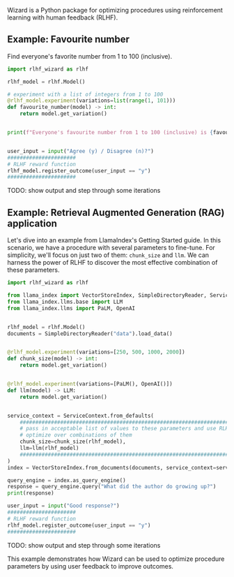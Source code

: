 Wizard is a Python package for optimizing procedures using reinforcement learning with human feedback (RLHF).

## Example: Favourite number

Find everyone's favorite number from 1 to 100 (inclusive).

```Python
import rlhf_wizard as rlhf

rlhf_model = rlhf.Model()

# experiment with a list of integers from 1 to 100
@rlhf_model.experiment(variations=list(range(1, 101)))
def favourite_number(model) -> int:
    return model.get_variation()


print(f"Everyone's favourite number from 1 to 100 (inclusive) is {favourite_number(rlhf_model)}")


user_input = input("Agree (y) / Disagree (n)?")
######################
# RLHF reward function
rlhf_model.register_outcome(user_input == "y")
######################
```

TODO: show output and step through some iterations

## Example: Retrieval Augmented Generation (RAG) application

Let's dive into an example from LlamaIndex's Getting Started guide. In this scenario, we have a procedure with several parameters to fine-tune. For simplicity, we'll focus on just two of them: `chunk_size` and `llm`. We can harness the power of RLHF to discover the most effective combination of these parameters.

```Python
import rlhf_wizard as rlhf

from llama_index import VectorStoreIndex, SimpleDirectoryReader, ServiceContext
from llama_index.llms.base import LLM
from llama_index.llms import PaLM, OpenAI


rlhf_model = rlhf.Model()
documents = SimpleDirectoryReader("data").load_data()


@rlhf_model.experiment(variations=[250, 500, 1000, 2000])
def chunk_size(model) -> int:
    return model.get_variation()


@rlhf_model.experiment(variations=[PaLM(), OpenAI()])
def llm(model) -> LLM:
    return model.get_variation()


service_context = ServiceContext.from_defaults(
    #######################################################################
    # pass in acceptable list of values to these parameters and use RLHF to
    # optimize over combinations of them
    chunk_size=chunk_size(rlhf_model),
    llm=llm(rlhf_model)
    #######################################################################
)
index = VectorStoreIndex.from_documents(documents, service_context=service_context)

query_engine = index.as_query_engine()
response = query_engine.query("What did the author do growing up?")
print(response)

user_input = input("Good response?")
######################
# RLHF reward function
rlhf_model.register_outcome(user_input == "y")
######################
```

TODO: show output and step through some iterations

This example demonstrates how Wizard can be used to optimize procedure parameters by using user feedback to improve outcomes.

